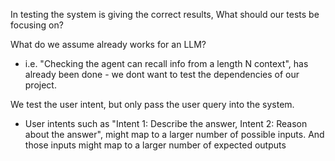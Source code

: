 In testing the system is giving the correct results, What should our tests be focusing on?

What do we assume already works for an LLM?
- i.e. "Checking the agent can recall info from a length N context", has already been done - we dont want to test the dependencies of our project.

We test the user intent, but only pass the user query into the system.
- User intents such as "Intent 1: Describe the answer, Intent 2: Reason about the answer", might map to a larger number of possible inputs. And those inputs might map to a larger number of expected outputs